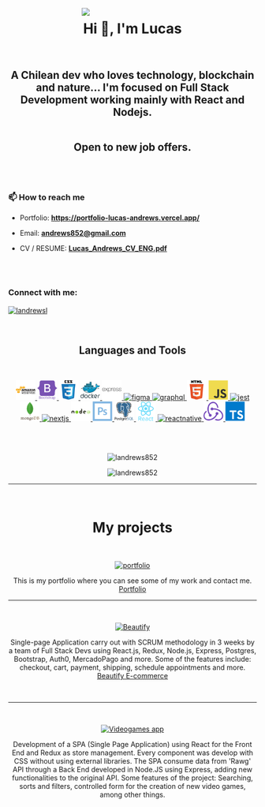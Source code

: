<img src="https://raw.githubusercontent.com/abhisheknaiidu/abhisheknaiidu/master/code.gif" width="355px" align="right" /><h1 align="center">Hi 👋, I'm Lucas</h1></br>

<div >

<h2 align="center">A Chilean dev who loves technology, blockchain and nature... I'm focused on Full Stack Development working mainly with React and Nodejs.
  
</br>
</br>

Open to new job offers.
</h2>

</div>

</br>
</br>

<h3>📫 How to reach me</h3>

- Portfolio: **https://portfolio-lucas-andrews.vercel.app/**

- Email: **andrews852@gmail.com**

- CV / RESUME: <a href="https://portfolio-lucas-andrews.vercel.app/Docs/Lucas_Andrews_CV_ENG.pdf" target="blank" rel="noreferrer">**Lucas_Andrews_CV_ENG.pdf**<a/>
<a><a/>
</br>
</br>

<h3 align="left">Connect with me:</h3>
<p align="left">
<a href="https://linkedin.com/in/landrewsl" target="_blank" rel="noreferrer"><img align="center" src="https://raw.githubusercontent.com/rahuldkjain/github-profile-readme-generator/master/src/images/icons/Social/linked-in-alt.svg" alt="landrewsl" height="30" width="40" /></a>
</p>

</br>

<h2 align="center">Languages and Tools</h2>
</br>
<p align="center"> <a href="https://aws.amazon.com" target="_blank" rel="noreferrer"> <img src="https://raw.githubusercontent.com/devicons/devicon/master/icons/amazonwebservices/amazonwebservices-original-wordmark.svg" alt="aws" width="40" height="40"/> </a> <a href="https://getbootstrap.com" target="_blank" rel="noreferrer"> <img src="https://raw.githubusercontent.com/devicons/devicon/master/icons/bootstrap/bootstrap-plain-wordmark.svg" alt="bootstrap" width="40" height="40"/> </a> <a href="https://www.w3schools.com/css/" target="_blank" rel="noreferrer"> <img src="https://raw.githubusercontent.com/devicons/devicon/master/icons/css3/css3-original-wordmark.svg" alt="css3" width="40" height="40"/> </a> <a href="https://www.docker.com/" target="_blank" rel="noreferrer"> <img src="https://raw.githubusercontent.com/devicons/devicon/master/icons/docker/docker-original-wordmark.svg" alt="docker" width="40" height="40"/> </a> <a href="https://expressjs.com" target="_blank" rel="noreferrer"> <img src="https://raw.githubusercontent.com/devicons/devicon/master/icons/express/express-original-wordmark.svg" alt="express" width="40" height="40"/> </a> <a href="https://www.figma.com/" target="_blank" rel="noreferrer"> <img src="https://www.vectorlogo.zone/logos/figma/figma-icon.svg" alt="figma" width="40" height="40"/> </a> <a href="https://graphql.org" target="_blank" rel="noreferrer"> <img src="https://www.vectorlogo.zone/logos/graphql/graphql-icon.svg" alt="graphql" width="40" height="40"/> </a> <a href="https://www.w3.org/html/" target="_blank" rel="noreferrer"> <img src="https://raw.githubusercontent.com/devicons/devicon/master/icons/html5/html5-original-wordmark.svg" alt="html5" width="40" height="40"/> </a> <a href="https://developer.mozilla.org/en-US/docs/Web/JavaScript" target="_blank" rel="noreferrer"> <img src="https://raw.githubusercontent.com/devicons/devicon/master/icons/javascript/javascript-original.svg" alt="javascript" width="40" height="40"/> </a> <a href="https://jestjs.io" target="_blank" rel="noreferrer"> <img src="https://www.vectorlogo.zone/logos/jestjsio/jestjsio-icon.svg" alt="jest" width="40" height="40"/> </a> <a href="https://www.mongodb.com/" target="_blank" rel="noreferrer"> <img src="https://raw.githubusercontent.com/devicons/devicon/master/icons/mongodb/mongodb-original-wordmark.svg" alt="mongodb" width="40" height="40"/> </a> <a href="https://nextjs.org/" target="_blank" rel="noreferrer"> <img src="https://cdn.worldvectorlogo.com/logos/nextjs-2.svg" alt="nextjs" width="40" height="40"/> </a> <a href="https://nodejs.org" target="_blank" rel="noreferrer"> <img src="https://raw.githubusercontent.com/devicons/devicon/master/icons/nodejs/nodejs-original-wordmark.svg" alt="nodejs" width="40" height="40"/> </a> <a href="https://www.photoshop.com/en" target="_blank" rel="noreferrer"> <img src="https://raw.githubusercontent.com/devicons/devicon/master/icons/photoshop/photoshop-line.svg" alt="photoshop" width="40" height="40"/> </a> <a href="https://www.postgresql.org" target="_blank" rel="noreferrer"> <img src="https://raw.githubusercontent.com/devicons/devicon/master/icons/postgresql/postgresql-original-wordmark.svg" alt="postgresql" width="40" height="40"/> </a> <a href="https://reactjs.org/" target="_blank" rel="noreferrer"> <img src="https://raw.githubusercontent.com/devicons/devicon/master/icons/react/react-original-wordmark.svg" alt="react" width="40" height="40"/> </a> <a href="https://reactnative.dev/" target="_blank" rel="noreferrer"> <img src="https://reactnative.dev/img/header_logo.svg" alt="reactnative" width="40" height="40"/> </a> <a href="https://redux.js.org" target="_blank" rel="noreferrer"> <img src="https://raw.githubusercontent.com/devicons/devicon/master/icons/redux/redux-original.svg" alt="redux" width="40" height="40"/> </a> <a href="https://www.typescriptlang.org/" target="_blank" rel="noreferrer"> <img src="https://raw.githubusercontent.com/devicons/devicon/master/icons/typescript/typescript-original.svg" alt="typescript" width="40" height="40"/> </a> </p>
</br>
</br>

<div align="center">
<p align=""> <img src="https://komarev.com/ghpvc/?username=landrews852&label=Profile%20views&color=0e75b6&style=flat" alt="landrews852" /> </p>

<p><img align="" src="https://github-readme-stats.vercel.app/api/top-langs/?username=landrews852&layout=compact&bg_color=101010&title_color=f5f5f5&text_color=f5f5f5" alt="landrews852" /></p>

</div>
<hr>
</br>
<h1 align="center">
My projects
</h1>

</br>

<div align='center'>
<p>
<a href="https://github.com/landrews852/Portfolio-Lucas-Andrews" target="_blank" rel="noopener noreferrer" ><img width="296" height="190" src="https://denvercoder1-github-readme-stats.vercel.app/api/pin/?username=landrews852&repo=Portfolio-Lucas-Andrews&bg_color=0.25turn,3f87a6,ebf8e1,f69d3c&title_color=6b1111&text_color=000000&show_icons=false" alt="portfolio" align="center"></a>
</br>

This is my portfolio where you can see some of my work and contact me. [Portfolio](https://portfolio-lucas-andrews.vercel.app/)
</p>
</div>

<hr>
</br>
<div align='center'>
<p>
<a href="https://github.com/landrews852/Portfolio-Lucas-Andrews" target="_blank" rel="noopener noreferrer"><img width="296" height="190" src="https://denvercoder1-github-readme-stats.vercel.app/api/pin/?username=landrews852&repo=PG-2-Beautify&bg_color=0.25turn,3f87a6,ebf8e1,f69d3c&title_color=6b1111&text_color=000000&show_icons=false" alt="Beautify"></a>

Single-page Application carry out with SCRUM methodology in 3 weeks by a team of Full Stack Devs using React.js, Redux, Node.js, Express, Postgres, Bootstrap, Auth0, MercadoPago and more. Some of the features include: checkout, cart, payment, shipping, schedule appointments and more. [Beautify E-commerce](https://beautify-three.vercel.app/)
</p>

</br>
<hr>
</br>
<div align='center'>
<p>
<a href="https://github.com/landrews852/Portfolio-Lucas-Andrews" target="_blank" rel="noopener noreferrer"><img width="296" height="190" src="https://denvercoder1-github-readme-stats.vercel.app/api/pin/?username=landrews852&repo=PI-Videogames&bg_color=0.25turn,3f87a6,ebf8e1,f69d3c&title_color=6b1111&text_color=000000&show_icons=false" alt="Videogames app" /></a>
  
Development of a SPA (Single Page Application) using React for the Front End and Redux as store management. Every component was develop with CSS without using external libraries. The SPA consume data from 'Rawg' API through a Back End developed in Node.JS using Express, adding new functionalities to the original API. Some features of the project: Searching, sorts and filters, controlled form for the creation of new video games, among other things.
</p>
</div>


